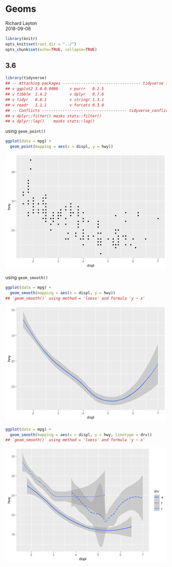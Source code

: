 
# Geoms

Richard Layton  
2018-09-06

``` r
library(knitr)
opts_knit$set(root.dir = "../")
opts_chunk$set(echo=TRUE, collapse=TRUE)
```

## 3.6

``` r
library(tidyverse)
## -- Attaching packages ---------------------------------- tidyverse 1.2.1 --
## v ggplot2 3.0.0.9000     v purrr   0.2.5     
## v tibble  1.4.2          v dplyr   0.7.6     
## v tidyr   0.8.1          v stringr 1.3.1     
## v readr   1.1.1          v forcats 0.3.0
## -- Conflicts ------------------------------------- tidyverse_conflicts() --
## x dplyr::filter() masks stats::filter()
## x dplyr::lag()    masks stats::lag()
```

using `geom_point()`

``` r
ggplot(data = mpg) + 
  geom_point(mapping = aes(x = displ, y = hwy))
```

![](8005_graphs_geoms_files/figure-gfm/unnamed-chunk-2-1.png)<!-- -->

using `geom_smooth()`

``` r
ggplot(data = mpg) + 
  geom_smooth(mapping = aes(x = displ, y = hwy))
## `geom_smooth()` using method = 'loess' and formula 'y ~ x'
```

![](8005_graphs_geoms_files/figure-gfm/unnamed-chunk-3-1.png)<!-- -->

``` r
ggplot(data = mpg) + 
  geom_smooth(mapping = aes(x = displ, y = hwy, linetype = drv))
## `geom_smooth()` using method = 'loess' and formula 'y ~ x'
```

![](8005_graphs_geoms_files/figure-gfm/unnamed-chunk-4-1.png)<!-- -->
